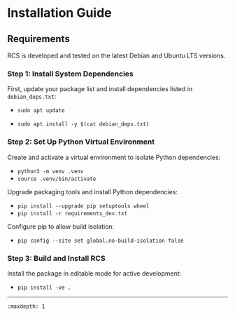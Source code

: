 # Installation Guide

## Requirements
RCS is developed and tested on the latest Debian and Ubuntu LTS versions.

### Step 1: Install System Dependencies
First, update your package list and install dependencies listed in `debian_deps.txt`:

- `sudo apt update`

- `sudo apt install -y $(cat debian_deps.txt)`


### Step 2: Set Up Python Virtual Environment
Create and activate a virtual environment to isolate Python dependencies:

- `python3 -m venv .venv`
- `source .venv/bin/activate`

Upgrade packaging tools and install Python dependencies:

- `pip install --upgrade pip setuptools wheel`
- `pip install -r requirements_dev.txt`

Configure pip to allow build isolation:

- `pip config --site set global.no-build-isolation false`

### Step 3: Build and Install RCS
Install the package in editable mode for active development:

- `pip install -ve .`

---


```{toctree}
:maxdepth: 1

```